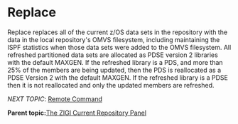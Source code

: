 # Replace

Replace replaces all of the current z/OS data sets in the repository with the data in the local repository's OMVS filesystem, including maintaining the ISPF statistics when those data sets were added to the OMVS filesystem. All refreshed partitioned data sets are allocated as PDSE version 2 libraries with the default MAXGEN. If the refreshed library is a PDS, and more than 25% of the members are being updated, then the PDS is reallocated as a PDSE Version 2 with the default MAXGEN. If the refreshed library is a PDSE then it is not reallocated and only the updated members are refreshed.

*NEXT TOPIC*: [Remote Command](r_remote.md)

**Parent topic:**[The ZIGI Current Repository Panel](c_the_zigi_current_repository_panel.md)


